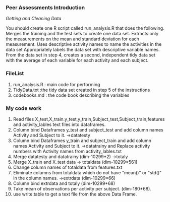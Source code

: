 ### Peer Assessments Introduction
*Getting and Cleaning Data*

You should create one R script called run_analysis.R that does the following. 
Merges the training and the test sets to create one data set.
Extracts only the measurements on the mean and standard deviation for each measurement. 
Uses descriptive activity names to name the activities in the data set
Appropriately labels the data set with descriptive variable names. 
From the data set in step 4, creates a second, independent tidy data set with the average of each variable for each activity and each subject.

### FileList
1. run_analysis.R : main code for performing
2. TidyData.txt :the tidy data set created in step 5 of the instructions
3. codebooks.md : the code book describing the variables

### My code work
1. Read files X_test,X_train.y_test,y_train,Subject_test,Subject_train,features and activity_lables text files into dataframes.
2. Column bind Dataframes y_test and subject_test and add column names Activity and Subject to it. ->datatesty
3. Column bind Dataframes y_train and subject_train and add column names Activity and Subject to it. ->datatrainy
and Replace activity numbers with Activity names from activity_lables.txt
4. Merge datatesty and datatrainy (dim-10299*2) ->totaly
5. Merge X_train and X_test data -> totaldata (dim-10299*561)
6. Change column names of totaldata from features.txt
7. Eliminate columns from totaldata which do not have "mean()" or "std()" in the column names. ->extrdata (dim-10299*66)
8. Column bind extrdata and totaly (dim-10299*68)
9. Take mean of observations per activity per subject. (dim-180*68). 
10. use write.table to get a text file from the above Data Frame.

